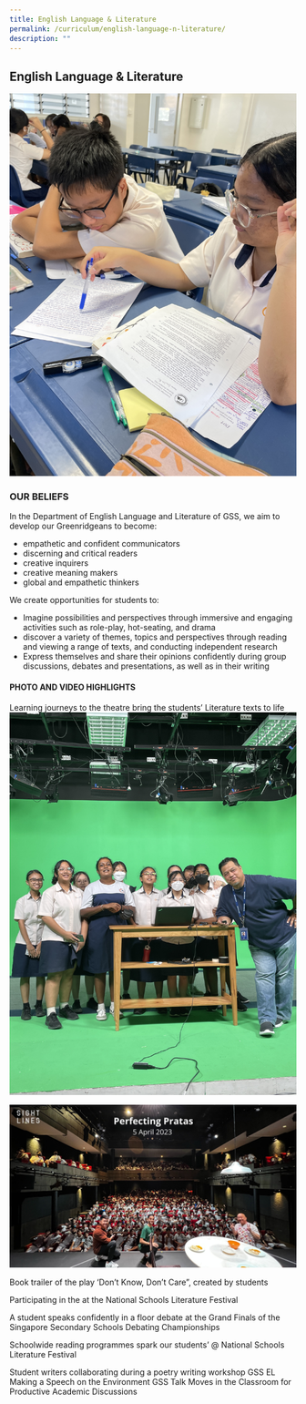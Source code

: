 ```yaml
---
title: English Language & Literature
permalink: /curriculum/english-language-n-literature/
description: ""
---
```

## English Language &amp; Literature

![](/images/ENGLISH%20LIT2023/copy%20of%20img_0542.JPG)

### OUR BELIEFS
In the Department of English Language and Literature of GSS, we aim to develop our Greenridgeans to become:
- empathetic and confident communicators
- discerning and critical readers
- creative inquirers
- creative meaning makers
- global and empathetic thinkers

We create opportunities for students to: 
- Imagine possibilities and perspectives through immersive and engaging activities such as role-play, hot-seating, and drama  
- discover a variety of themes, topics and perspectives through reading and viewing a range of texts, and conducting independent research 
- Express themselves and share their opinions confidently during group discussions, debates and presentations, as well as in their writing

#### PHOTO AND VIDEO HIGHLIGHTS
Learning journeys to the theatre bring the students’ Literature texts to life
![](/images/ENGLISH%20LIT2023/copy%20of%20img_8682.JPG)

![](/images/ENGLISH%20LIT2023/copy%20of%20show%205%20-%205%20april.jpg)

Book trailer of the play ‘Don’t Know, Don’t Care”, created by students



Participating in the at the National Schools Literature Festival 

 



A student speaks confidently in a floor debate at the Grand Finals of the Singapore Secondary Schools Debating Championships


Schoolwide reading programmes spark our students’  @ National Schools Literature Festival

Student writers collaborating during a poetry writing workshop
GSS EL Making a Speech on the Environment
GSS Talk Moves in the Classroom for Productive Academic Discussions





